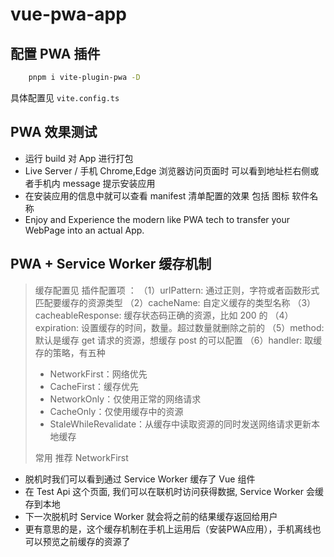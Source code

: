 # vue-pwa-app

## 配置 PWA 插件

```sh
    pnpm i vite-plugin-pwa -D
```

具体配置见 `vite.config.ts`

## PWA 效果测试

- 运行 build 对 App 进行打包
- Live Server / 手机 Chrome,Edge 浏览器访问页面时 可以看到地址栏右侧或者手机内 message 提示安装应用
- 在安装应用的信息中就可以查看 manifest 清单配置的效果 包括 图标 软件名称
- Enjoy and Experience the modern like PWA tech to transfer your WebPage into an actual App.

## PWA + Service Worker 缓存机制

> 缓存配置见 插件配置项 ：
> （1）urlPattern: 通过正则，字符或者函数形式匹配要缓存的资源类型 
> （2）cacheName: 自定义缓存的类型名称 
> （3）cacheableResponse: 缓存状态码正确的资源，比如 200 的 
> （4）expiration: 设置缓存的时间，数量。超过数量就删除之前的 
> （5）method: 默认是缓存 get 请求的资源，想缓存 post 的可以配置 
> （6）handler: 取缓存的策略，有五种
>
> - NetworkFirst：网络优先 
> - CacheFirst：缓存优先 
> - NetworkOnly：仅使用正常的网络请求 
> - CacheOnly：仅使用缓存中的资源 
> - StaleWhileRevalidate：从缓存中读取资源的同时发送网络请求更新本地缓存 
>
> 常用 推荐 NetworkFirst

- 脱机时我们可以看到通过 Service Worker 缓存了 Vue 组件
- 在 Test Api 这个页面, 我们可以在联机时访问获得数据, Service Worker 会缓存到本地
- 下一次脱机时 Service Worker 就会将之前的结果缓存返回给用户
- 更有意思的是，这个缓存机制在手机上运用后（安装PWA应用），手机离线也可以预览之前缓存的资源了
